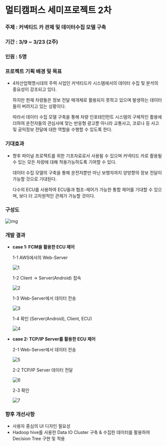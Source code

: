 # 멀티캠퍼스 세미프로젝트 2차

### 주제 : 커넥티드 카 관제 및 데이터수집 모델 구축

### 기간 : 3/9 ~ 3/23 (2주)

### 인원 : 5명

### 프로젝트 기획 배경 및 목표

- 4차산업혁명시대의 주력 사업인 커넥티드카 시스템에서의 데이터 수집 및 분석의 중요성이 강조되고 있다.

  하지만 현재 차량들은 정보 전달 매개체로 활용되지 못하고 있으며 발생하는 데이터들이 버려지고 있는 상황이다.

  따라서 데이터 수집 모델 구축을 통해 차량 인포테인먼트 시스템의 구체적인 활용에 더하여 운전자들의 관심사에 맞는 반응형 광고뿐 아니라 교통사고, 코로나 등 사고 및 공익정보 전달에 대한 역할을 수행할 수 있도록 한다.

### 기대효과

- 향후 파이널 프로젝트를 위한 기초자료로서 사용될 수 있으며 커넥티드 카로 활용될 수 있는 모든 차량에 대해 적용가능하도록 기여할 수 있다.

  데이터 수집 모델의 구축을 통해 운전자뿐만 아닌 보행자까지 양방향의 정보 전달이 가능할 것으로 기대된다.

  다수의 ECU를 사용하여 ECU들과 협조-제어가 가능한 통합 제어를 기대할 수 있으며, 보다 더 고차원적인 관제가 가능할 것이다.
  
### 구성도
![img](https://user-images.githubusercontent.com/36683607/79335509-1937e100-7f5d-11ea-8b85-f6c6d6de04ee.png)

### 개발 결과

- **case 1: FCM을 활용한 ECU 제어**

  1-1 AWS에서의 Web-Server

  ![1](https://user-images.githubusercontent.com/36683607/77812289-b4b6fe00-70e3-11ea-8b84-999825e96a82.png)

  1-2 Client -> Server(Android) 접속

  ![2](https://user-images.githubusercontent.com/36683607/77812290-b680c180-70e3-11ea-988f-e9d6a751ea7d.png)

  1-3 Web-Server에서 데이터 전송

  ![3](https://user-images.githubusercontent.com/36683607/77812291-b680c180-70e3-11ea-806f-bb0c75647f6d.png)

  1-4 확인 (Server(Android), Client, ECU)

  ![4](https://user-images.githubusercontent.com/36683607/77812293-b7195800-70e3-11ea-9a59-ade6fc5c6831.png)

- **case 2: TCP/IP Server를 활용한 ECU 제어**

  2-1 Web-Server에서 데이터 전송

  ![5](https://user-images.githubusercontent.com/36683607/77812294-b7b1ee80-70e3-11ea-9c5c-a9b02fe00546.png)

  2-2 TCP/IP Server 데이터 전달

  ![6](https://user-images.githubusercontent.com/36683607/77812295-b84a8500-70e3-11ea-8922-9f6ad4242dd9.png)

  2-3 확인

  ![7](https://user-images.githubusercontent.com/36683607/77812296-b84a8500-70e3-11ea-8de7-b5e8f7cbce8c.png)

### 향후 개선사항

- 사용자 중심의 UI 디자인 필요성
- Hadoop hive를 사용한 Data IO Cluster 구축 & 수집한 데이터를 활용하여 Decision Tree 구현 및 적용
